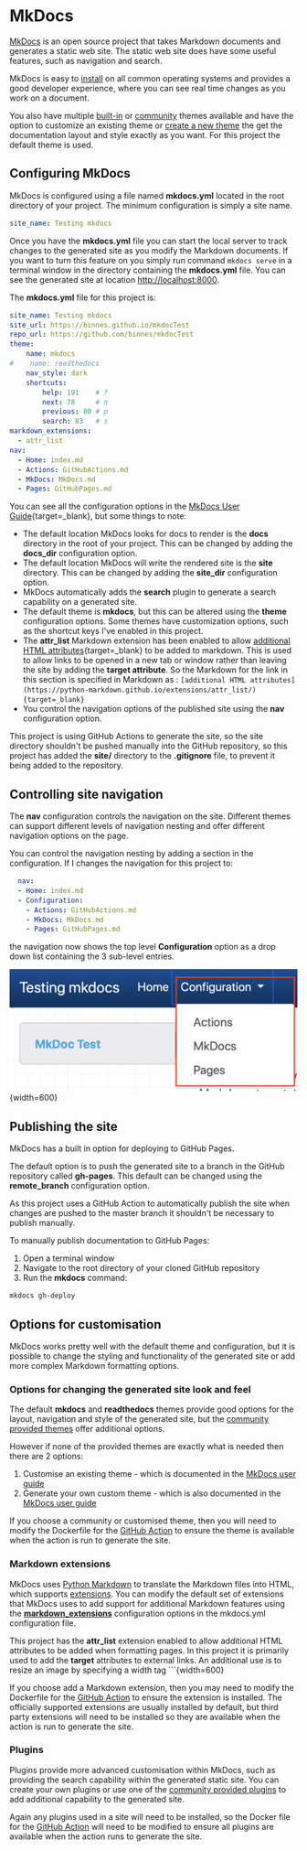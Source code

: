 # MkDocs

[MkDocs](https://www.mkdocs.org) is an open source project that takes Markdown documents and generates a static web site.  The static web site does have some useful features, such as navigation and search.

MkDocs is easy to [install](https://www.mkdocs.org/#installation) on all common operating systems and provides a good developer experience, where you can see real time changes as you work on a document.  

You also have multiple [built-in](https://www.mkdocs.org/#theming-our-documentation) or  [community](https://github.com/mkdocs/mkdocs/wiki/MkDocs-Themes) themes available and have the option to customize an existing theme or [create a new theme](https://www.mkdocs.org/user-guide/custom-themes/) the get the documentation layout and style exactly as you want.  For this project the default theme is used.

## Configuring MkDocs

MkDocs is configured using a file named **mkdocs.yml** located in the root directory of your project.  The minimum configuration is simply a site name.

```yaml
site_name: Testing mkdocs
```

Once you have the **mkdocs.yml** file you can start the local server to track changes to the generated site as you modify the Markdown documents.  If you want to turn this feature on you simply run command ```mkdocs serve``` in a terminal window in the directory containing the **mkdocs.yml** file.  You can see the generated site at location [http://localhost:8000](http://localhost:8000).

The **mkdocs.yml** file for this project is:

```yaml
site_name: Testing mkdocs
site_url: https://binnes.github.io/mkdocTest
repo_url: https://github.com/binnes/mkdocTest
theme:
    name: mkdocs
#    name: readthedocs
    nav_style: dark
    shortcuts:
        help: 191    # ?
        next: 78     # n
        previous: 80 # p
        search: 83   # s
markdown_extensions:
  - attr_list
nav:
  - Home: index.md
  - Actions: GitHubActions.md
  - MkDocs: MkDocs.md
  - Pages: GitHubPages.md
```

You can see all the configuration options in the [MkDocs User Guide](https://www.mkdocs.org/user-guide/configuration/){target=_blank}, but some things to note:

- The default location MkDocs looks for docs to render is the **docs** directory in the root of your project.  This can be changed by adding the **docs_dir** configuration option.
- The default location MkDocs will write the rendered site is the **site** directory.  This can be changed by adding the **site_dir** configuration option.
- MkDocs automatically adds the **search** plugin to generate a search capability on a generated site.
- The default theme is **mkdocs**, but this can be altered using the **theme** configuration options.  Some themes have customization options, such as the shortcut keys I've enabled in this project.
- The **attr_list** Markdown extension has been enabled to allow [additional HTML attributes](https://python-markdown.github.io/extensions/attr_list/){target=_blank} to be added to markdown.  This is used to allow links to be opened in a new tab or window rather than leaving the site by adding the **target attribute**.  So the Markdown for the link in this section is specified in Markdown as  : ```[additional HTML attributes](https://python-markdown.github.io/extensions/attr_list/){target=_blank}```
- You control the navigation options of the published site using the **nav** configuration option.  

This project is using GitHub Actions to generate the site, so the site directory shouldn't be pushed manually into the GitHub repository, so this project has added the **site/** directory to the **.gitignore** file, to prevent it being added to the repository.

## Controlling site navigation

The **nav** configuration controls the navigation on the site.  Different themes can support different levels of navigation nesting and offer different navigation options on the page.  

You can control the navigation nesting by adding a section in the configuration.  If I changes the navigation for this project to:
  
```yaml
  nav:
  - Home: index.md
  - Configuration:
    - Actions: GitHubActions.md
    - MkDocs: MkDocs.md
    - Pages: GitHubPages.md
```

the navigation now shows the top level **Configuration** option as a drop down list containing the 3 sub-level entries.

![new navigation](images/navigation.png){width=600}

## Publishing the site

MkDocs has a built in option for deploying to GitHub Pages.  

The default option is to push the generated site to a branch in the GitHub repository called **gh-pages**.  This default can be changed using the **remote_branch** configuration option.

As this project uses a GitHub Action to automatically publish the site when changes are pushed to the master branch it shouldn't be necessary to publish manually.

To manually publish documentation to GitHub Pages:

1. Open a terminal window
2. Navigate to the root directory of your cloned GitHub repository
3. Run the **mkdocs** command:

```sh
mkdocs gh-deploy
```

## Options for customisation

MkDocs works pretty well with the default theme and configuration, but it is possible to change the styling and functionality of the generated site or add more complex Markdown formatting options.

### Options for changing the generated site look and feel

The default **mkdocs** and **readthedocs** themes provide good options for the layout, navigation and style of the generated site, but the [community provided themes](https://github.com/mkdocs/mkdocs/wiki/MkDocs-Themes) offer additional options.

However if none of the provided themes are exactly what is needed then there are 2 options:

1. Customise an existing theme - which is documented in the [MkDocs user guide](https://www.mkdocs.org/user-guide/styling-your-docs/#customizing-a-theme)
2. Generate your own custom theme - which is also documented in the [MkDocs user guide](https://www.mkdocs.org/user-guide/custom-themes/)

If you choose a community or customised theme, then you will need to modify the Dockerfile for the [GitHub Action](GitHubActions.md) to ensure the theme is available when the action is run to generate the site.

### Markdown extensions

MkDocs uses [Python Markdown](https://python-markdown.github.io/) to translate the Markdown files into HTML, which supports [extensions](https://python-markdown.github.io/extensions/).  You can modify the default set of extensions that MkDocs uses to add support for additional Markdown features using the [**markdown_extensions**](https://python-markdown.github.io/extensions/) configuration options in the mkdocs.yml configuration file.

This project has the **attr_list** extension enabled to allow additional HTML attributes to be added when formatting pages.  In this project it is primarily used to add the **target** attributes to external links.  An additional use is to resize an image by specifying a width tag ```{width=600}

If you choose add a Markdown extension, then you may need to modify the Dockerfile for the [GitHub Action](GitHubActions.md) to ensure the extension is installed.  The officially supported extensions are usually installed by default, but third party extensions will need to be installed so they are available when the action is run to generate the site.

### Plugins

Plugins provide more advanced customisation within MkDocs, such as providing the search capability within the generated static site.  You can create your own plugins or use one of the [community provided plugins](https://github.com/mkdocs/mkdocs/wiki/MkDocs-Plugins) to add additional capability to the generated site.

Again any plugins used in a site will need to be installed, so the Docker file for the [GitHub Action](GitHubActions.md) will need to be modified to ensure all plugins are available when the action runs to generate the site.
